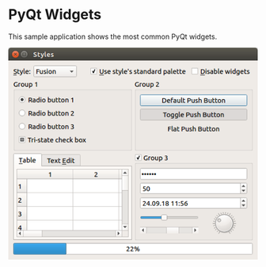 # PyQt Widgets

This sample application shows the most common PyQt widgets. 

![PyQt widgets screenshot](pyqt-widgets.png)